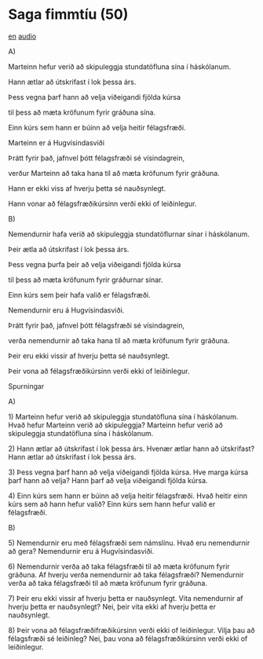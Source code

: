 # Saga fimmtíu (50)

[en](../en/story_50.md)
[audio](../audio/story_50.mp3)

A\)

Marteinn hefur verið að skipuleggja stundatöfluna sína í háskólanum.

Hann ætlar að útskrifast í lok þessa árs.

Þess vegna þarf hann að velja viðeigandi fjölda kúrsa

til þess að mæta kröfunum fyrir gráðuna sína.

Einn kúrs sem hann er búinn að velja heitir félagsfræði.

Marteinn er á Hugvísindasviði

Þrátt fyrir það, jafnvel þótt félagsfræði sé vísindagrein,

verður Marteinn að taka hana til að mæta kröfunum fyrir gráðuna.

Hann er ekki viss af hverju þetta sé nauðsynlegt.

Hann vonar að félagsfræðikúrsinn verði ekki of leiðinlegur.

B\)

Nemendurnir hafa verið að skipuleggja stundatöflurnar sínar í
háskólanum.

Þeir ætla að útskrifast í lok þessa árs.

Þess vegna þurfa þeir að velja viðeigandi fjölda kúrsa

til þess að mæta kröfunum fyrir gráðurnar sínar.

Einn kúrs sem þeir hafa valið er félagsfræði.

Nemendurnir eru á Hugvísindasviði.

Þrátt fyrir það, jafnvel þótt félagsfræði sé vísindagrein,

verða nemendurnir að taka hana til að mæta kröfunum fyrir gráðuna.

Þeir eru ekki vissir af hverju þetta sé nauðsynlegt.

Þeir vona að félagsfræðikúrsinn verði ekki of leiðinlegur.

Spurningar

A\)

1\) Marteinn hefur verið að skipuleggja stundatöfluna sína í háskólanum.
Hvað hefur Marteinn verið að skipuleggja? Marteinn hefur verið að
skipuleggja stundatöfluna sína í háskólanum.

2\) Hann ætlar að útskrifast í lok þessa árs. Hvenær ætlar hann að
útskrifast? Hann ætlar að útskrifast í lok þessa árs.

3\) Þess vegna þarf hann að velja viðeigandi fjölda kúrsa. Hve marga
kúrsa þarf hann að velja? Hann þarf að velja viðeigandi fjölda kúrsa.

4\) Einn kúrs sem hann er búinn að velja heitir félagsfræði. Hvað heitir
einn kúrs sem að hann hefur valið? Einn kúrs sem hann hefur valið er
félagsfræði.

B\)

5\) Nemendurnir eru með félagsfræði sem námslínu. Hvað eru nemendurnir
að gera? Nemendurnir eru á Hugvísindasviði.

6\) Nemendurnir verða að taka félagsfræði til að mæta kröfunum fyrir
gráðuna. Af hverju verða nemendurnir að taka félagsfræði? Nemendurnir
verða að taka félagsfræði til að mæta kröfunum fyrir gráðuna.

7\) Þeir eru ekki vissir af hverju þetta er nauðsynlegt. Vita
nemendurnir af hverju þetta er nauðsynlegt? Nei, þeir vita ekki af
hverju þetta er nauðsynlegt.

8\) Þeir vona að félagsfræðifræðikúrsinn verði ekki of leiðinlegur.
Vilja þau að félagsfræði sé leiðinleg? Nei, þau vona að
félagsfræðikúrsinn verði ekki of leiðinlegur.

